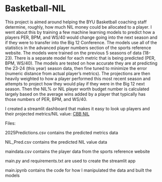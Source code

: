 # Basketball-NIL

This project is aimed around helping the BYU Basketball coaching staff determine, roughly, how much NIL money could be allocated to a player. I went about this by training a few machine learning models to predict how a players PER, BPM, and WS/40 would change going into the next season and if they were to transfer into the Big 12 Conference. The models use all of the statistics in the advanced player numbers section of the sports reference website. The models were trained on the previous 5 seasons of data (18-23). There is a separate model for each metric that is being predicted (PER, BPM, WS/40). The models are tested on how accurate they are at predicting the 23-24 (this year) season data, then fine tuned to minimize the error (numeric distance from actual player’s metrics). The projections are then heavily weighted to how a player performed this most recent season and attempts to project how they would play if they were in the Big 12 next season. Then the NIL% or NIL player worth budget number is calculated largely based on the average wins added by a player that typically has those numbers of PER, BPM, and WS/40.

I created a streamlit dashboard that makes it easy to look up players and their projected metrics/NIL value: [CBB NIL](https://byubasketballnil.streamlit.app)

Files:

2025Predictions.csv contains the predicted metrics data

NIL_Pred.csv contains the predicted NIL value data

maindata.csv contains the player data from the sports reference website

main.py and requirements.txt are used to create the streamlit app

main.ipynb contains the code for how I manipulated the data and built the models
